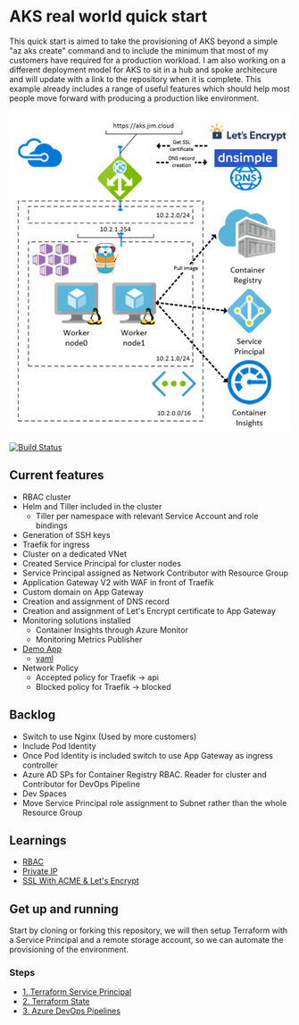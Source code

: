 # AKS real world quick start

This quick start is aimed to take the provisioning of AKS beyond a simple "az aks create" command and to include the minimum that most of my customers have required for a production workload. I am also working on a different deployment model for AKS to sit in a hub and spoke architecure and will update with a link to the repository when it is complete. This example already includes a range of useful features which should help most people move forward with producing a production like environment.

![architecture](/docs/images/arch.PNG)

[![Build Status](https://dev.azure.com/jimpaine-msft/github%20pipelines/_apis/build/status/JimPaine.aks-quickstart?branchName=master)](https://dev.azure.com/jimpaine-msft/github%20pipelines/_apis/build/status/JimPaine.aks-quickstart?branchName=master)

## Current features

- RBAC cluster
- Helm and Tiller included in the cluster
    - Tiller per namespace with relevant Service Account and role bindings
- Generation of SSH keys
- Traefik for ingress
- Cluster on a dedicated VNet
- Created Service Principal for cluster nodes
- Service Principal assigned as Network Contributor with Resource Group
- Application Gateway V2 with WAF in front of Traefik
- Custom domain on App Gateway
- Creation and assignment of DNS record
- Creation and assignment of Let's Encrypt certificate to App Gateway
- Monitoring solutions installed
    - Container Insights through Azure Monitor
    - Monitoring Metrics Publisher
- [Demo App](https://aks.jim.cloud/values/swagger)
    - [yaml](/apps/deployment.yaml)
- Network Policy
    - Accepted policy for Traefik -> api
    - Blocked policy for Traefik -> blocked

## Backlog

- Switch to use Nginx (Used by more customers)
- Include Pod Identity
- Once Pod Identity is included switch to use App Gateway as ingress controller
- Azure AD SPs for Container Registry RBAC. Reader for cluster and Contributor for DevOps Pipeline
- Dev Spaces
- Move Service Principal role assignment to Subnet rather than the whole Resource Group

## Learnings

- [RBAC](/docs/rbac.md)
- [Private IP](/docs/cni.md)
- [SSL With ACME & Let's Encrypt](/docs/acme.md)

## Get up and running

Start by cloning or forking this repository, we will then setup Terraform with a Service Principal and a remote storage account, so we can automate the provisioning of the environment.

### Steps

- [1. Terraform Service Principal](/docs/TerraformSP.md)
- [2. Terraform State](/docs/TerraformState.md)
- [3. Azure DevOps Pipelines](/docs/AzurePipeline.md)
